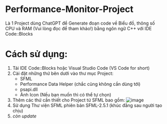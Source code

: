 # Performance-Monitor-Project
Là 1 Project dùng ChatGPT để Generate đoạn code về Biểu đồ, thông số CPU và RAM (Vui lòng đọc để tham khảo!) bằng ngôn ngữ C++ với IDE Code::Blocks

# Cách sử dụng:
1. Tải IDE Code::Blocks hoặc Visual Studio Code (VS Code for short)
2. Cài đặt những thứ bên dưới vào thư mục Project:
   + SFML
   + Performance Data Helper (chắc cũng không cần dùng tới)
   + psapi.dll
   + Ảnh Icon (Nếu bạn muốn thì có thể tự chọn)
3. Thêm các thứ cần thiết cho Project từ SFML bao gồm: ![image](https://github.com/IamsadVN/Performance-Monitor-Project/assets/112055678/7d47b5a3-50b4-4fda-be4e-7de69e4c6eca)
4. Sử dụng Thư viện SFML phiên bản SFML-2.5.1 (khúc đằng sau người tạo chịu)
5. *còn update*

